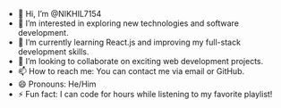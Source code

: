 - 👋 Hi, I’m @NIKHIL7154
- 👀 I’m interested in exploring new technologies and software development.
- 🌱 I’m currently learning React.js and improving my full-stack development skills.
- 💞️ I’m looking to collaborate on exciting web development projects.
- 📫 How to reach me: You can contact me via email or GitHub.
- 😄 Pronouns: He/Him
- ⚡ Fun fact: I can code for hours while listening to my favorite playlist!

<!---
NIKHIL7154/NIKHIL7154 is a ✨ special ✨ repository because its `README.md` (this file) appears on your GitHub profile.
You can click the Preview link to take a look at your changes.
--->
